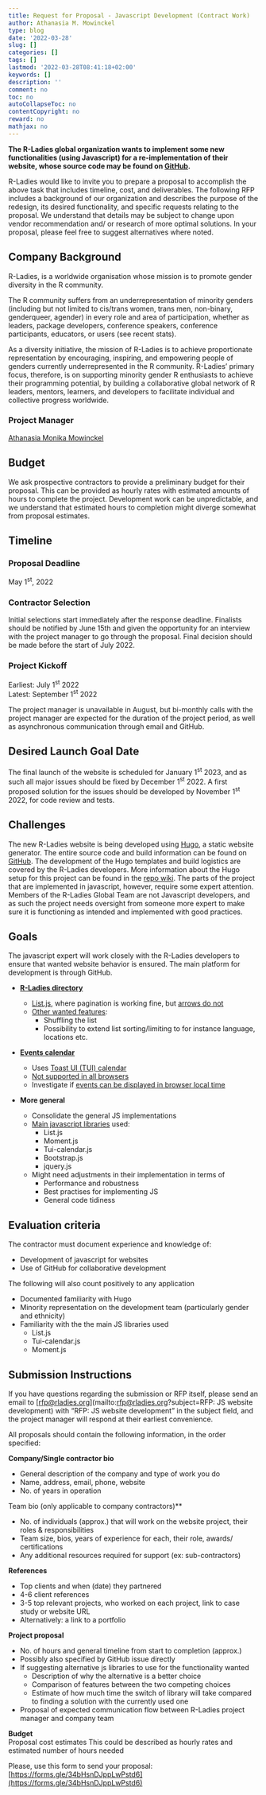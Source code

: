 ```yaml
---
title: Request for Proposal - Javascript Development (Contract Work)
author: Athanasia M. Mowinckel
type: blog
date: '2022-03-28'
slug: []
categories: []
tags: []
lastmod: '2022-03-28T08:41:18+02:00'
keywords: []
description: ''
comment: no
toc: no
autoCollapseToc: no
contentCopyright: no
reward: no
mathjax: no
---
```


**The R-Ladies global organization wants to implement some new functionalities (using Javascript) for a re-implementation of their  website, whose source code may be found on [GitHub](https://github.com/rladies/website).**

R-Ladies would like to invite you to prepare a proposal to accomplish the above task that includes timeline, cost, and deliverables. The following RFP includes a background of our organization and describes the purpose of the redesign, its desired functionality, and specific requests relating to the proposal. We understand that details may be subject to change upon vendor recommendation and/ or research of more optimal solutions. In your proposal, please feel free to suggest alternatives where noted.


<!--more-->


## Company Background
R-Ladies, is a worldwide organisation whose mission is to promote gender diversity in the R community. 

The R community suffers from an underrepresentation of minority genders (including but not limited to cis/trans women, trans men, non-binary, genderqueer, agender) in every role and area of participation, whether as leaders, package developers, conference speakers, conference participants, educators, or users (see recent stats).

As a diversity initiative, the mission of R-Ladies is to achieve proportionate representation by encouraging, inspiring, and empowering people of genders currently underrepresented in the R community. R-Ladies’ primary focus, therefore, is on supporting minority gender R enthusiasts to achieve their programming potential, by building a collaborative global network of R leaders, mentors, learners, and developers to facilitate individual and collective progress worldwide.


### Project Manager
[Athanasia Monika Mowinckel](https://drmowinckels.io/)


## Budget
We ask prospective contractors to provide a preliminary budget for their proposal. This can be provided as hourly rates with estimated amounts of hours to complete the project. Development work can be unpredictable, and we understand that estimated hours to completion might diverge somewhat from proposal estimates. 

## Timeline

### Proposal Deadline
May 1<sup>st</sup>, 2022

### Contractor Selection
Initial selections start immediately after the response deadline. Finalists should be notified by June 15th and given the opportunity for an interview with the project manager to go through the proposal.
Final decision should be made before the start of July 2022.

### Project Kickoff
Earliest: July 1<sup>st</sup> 2022  
Latest: September 1<sup>st</sup> 2022  

The project manager is unavailable in August, but bi-monthly calls with the project manager are expected for the duration of the project period, as well as asynchronous communication through email and GitHub.

## Desired Launch Goal Date
The final launch of the website is scheduled for January 1<sup>st</sup> 2023, and as such all major issues should be fixed by December 1<sup>st</sup> 2022. A first proposed solution for the issues should be developed by November 1<sup>st</sup> 2022, for code review and tests.

## Challenges
The new R-Ladies website is being developed using [Hugo](https://gohugo.io/), a static website generator. The entire source code and build information can be found on [GitHub](https://github.com/rladies/website). The development of the Hugo templates and build logistics are covered by the R-Ladies developers. More information about the Hugo setup for this project can be found in the [repo wiki](https://github.com/rladies/website/wiki). 
The parts of the project that are implemented in javascript, however, require some expert attention. Members of the R-Ladies Global Team are not Javascript developers, and as such the project needs oversight from someone more expert to make sure it is functioning as intended and implemented with good practices. 

## Goals
The javascript expert will work closely with the R-Ladies developers to ensure that wanted website behavior is ensured. The main platform for development is through GitHub.

- **[R-Ladies directory](https://pensive-babbage-969fad.netlify.app/directory/)**
  - [List.js](https://listjs.com/), where pagination is working fine, but [arrows do not](https://github.com/rladies/website/issues/88)   
  - [Other wanted features](https://github.com/rladies/website/issues/83):  
    - Shuffling the list  
    - Possibility to extend list sorting/limiting to for instance language, locations etc.  

- **[Events calendar](https://pensive-babbage-969fad.netlify.app/activities/events/)**  
  - Uses [Toast UI (TUI) calendar](https://ui.toast.com/tui-calendar)  
  - [Not supported in all browsers](https://github.com/rladies/website/issues/90)   
  - Investigate if [events can be displayed in browser local time](https://github.com/rladies/website/issues/86)   

- **More general**  
  - Consolidate the general JS implementations  
  - [Main javascript libraries](https://github.com/rladies/website/tree/master/themes/hugo-rladies/static/js) used:  
    - List.js  
    - Moment.js  
    - Tui-calendar.js  
    - Bootstrap.js  
    - jquery.js  
  - Might need adjustments in their implementation in terms of  
    - Performance and robustness  
    - Best practises for implementing JS  
    - General code tidiness    

## Evaluation criteria
The contractor must document experience and knowledge of:
- Development of javascript for websites  
- Use of GitHub for collaborative development    

The following will also count positively to any application  
- Documented familiarity with Hugo  
- Minority representation on the development team   (particularly gender and ethnicity)  
- Familiarity with the the main JS libraries used  
    - List.js  
    - Tui-calendar.js  
    - Moment.js  


## Submission Instructions

If you have questions regarding the submission or RFP itself, please send an email to [rfp@rladies.org](mailto:rfp@rladies.org?subject=RFP: JS website development) with “RFP: JS website development” in the subject field, and the project manager will respond at their earliest convenience.

All proposals should contain the following information, in the order specified:

**Company/Single contractor bio**  
- General description of the company and type of work you do  
- Name, address, email, phone, website  
- No. of years in operation  

Team bio (only applicable to company contractors)**  
- No. of individuals (approx.) that will work on the website project, their roles & responsibilities  
- Team size, bios, years of experience for each, their role, awards/ certifications  
- Any additional resources required for support (ex: sub-contractors)  

**References**  
- Top clients and when (date) they partnered  
- 4-6 client references  
- 3-5 top relevant projects, who worked on each project, link to case study or website URL  
- Alternatively: a link to a portfolio  

**Project proposal**  
- No. of hours and general timeline from start to completion (approx.)
- Possibly also specified by GitHub issue directly
- If suggesting alternative js libraries to use for the functionality wanted
  - Description of why the alternative is a better choice
  - Comparison of features between the two competing choices
  - Estimate of how much time the switch of library will take compared to finding a solution with the currently used one
- Proposal of expected communication flow between R-Ladies project manager and company team

**Budget**  
Proposal cost estimates
This could be described as hourly rates and estimated number of hours needed

Please, use this form to send your proposal: [https://forms.gle/34bHsnDJppLwPstd6](https://forms.gle/34bHsnDJppLwPstd6)  
